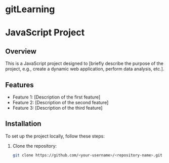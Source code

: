 # gitLearning
# JavaScript Project

## Overview
This is a JavaScript project designed to [briefly describe the purpose of the project, e.g., create a dynamic web application, perform data analysis, etc.].

## Features
- Feature 1: [Description of the first feature]
- Feature 2: [Description of the second feature]
- Feature 3: [Description of the third feature]

## Installation
To set up the project locally, follow these steps:

1. Clone the repository:
   ```bash
   git clone https://github.com/<your-username>/<repository-name>.git
